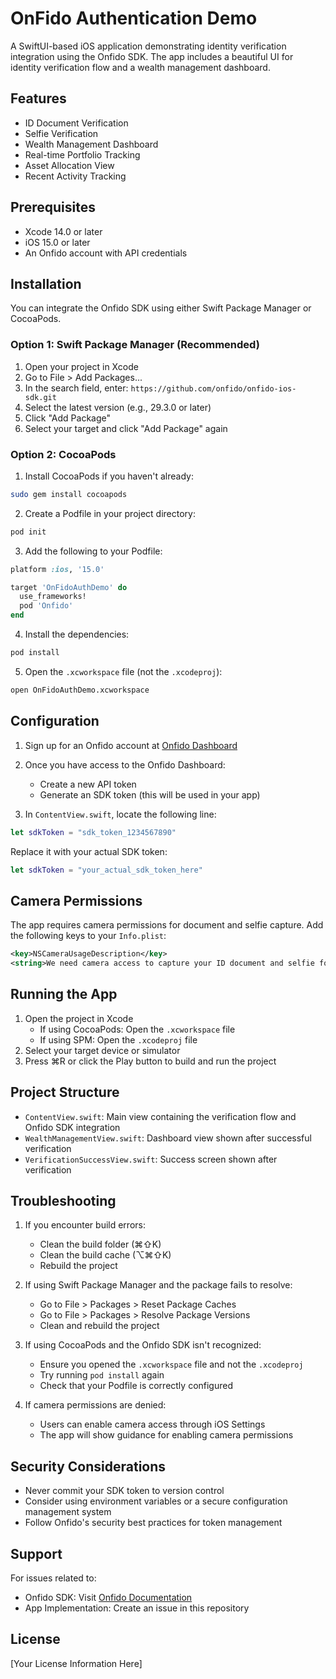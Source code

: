 # OnFido Authentication Demo

A SwiftUI-based iOS application demonstrating identity verification integration using the Onfido SDK. The app includes a beautiful UI for identity verification flow and a wealth management dashboard.

## Features

- ID Document Verification
- Selfie Verification
- Wealth Management Dashboard
- Real-time Portfolio Tracking
- Asset Allocation View
- Recent Activity Tracking

## Prerequisites

- Xcode 14.0 or later
- iOS 15.0 or later
- An Onfido account with API credentials

## Installation

You can integrate the Onfido SDK using either Swift Package Manager or CocoaPods.

### Option 1: Swift Package Manager (Recommended)

1. Open your project in Xcode
2. Go to File > Add Packages...
3. In the search field, enter: `https://github.com/onfido/onfido-ios-sdk.git`
4. Select the latest version (e.g., 29.3.0 or later)
5. Click "Add Package"
6. Select your target and click "Add Package" again

### Option 2: CocoaPods

1. Install CocoaPods if you haven't already:
```bash
sudo gem install cocoapods
```

2. Create a Podfile in your project directory:
```bash
pod init
```

3. Add the following to your Podfile:
```ruby
platform :ios, '15.0'

target 'OnFidoAuthDemo' do
  use_frameworks!
  pod 'Onfido'
end
```

4. Install the dependencies:
```bash
pod install
```

5. Open the `.xcworkspace` file (not the `.xcodeproj`):
```bash
open OnFidoAuthDemo.xcworkspace
```

## Configuration

1. Sign up for an Onfido account at [Onfido Dashboard](https://dashboard.onfido.com/signup)

2. Once you have access to the Onfido Dashboard:
   - Create a new API token
   - Generate an SDK token (this will be used in your app)

3. In `ContentView.swift`, locate the following line:
```swift
let sdkToken = "sdk_token_1234567890"
```
Replace it with your actual SDK token:
```swift
let sdkToken = "your_actual_sdk_token_here"
```

## Camera Permissions

The app requires camera permissions for document and selfie capture. Add the following keys to your `Info.plist`:

```xml
<key>NSCameraUsageDescription</key>
<string>We need camera access to capture your ID document and selfie for verification.</string>
```

## Running the App

1. Open the project in Xcode
   - If using CocoaPods: Open the `.xcworkspace` file
   - If using SPM: Open the `.xcodeproj` file
2. Select your target device or simulator
3. Press ⌘R or click the Play button to build and run the project

## Project Structure

- `ContentView.swift`: Main view containing the verification flow and Onfido SDK integration
- `WealthManagementView.swift`: Dashboard view shown after successful verification
- `VerificationSuccessView.swift`: Success screen shown after verification

## Troubleshooting

1. If you encounter build errors:
   - Clean the build folder (⌘⇧K)
   - Clean the build cache (⌥⌘⇧K)
   - Rebuild the project

2. If using Swift Package Manager and the package fails to resolve:
   - Go to File > Packages > Reset Package Caches
   - Go to File > Packages > Resolve Package Versions
   - Clean and rebuild the project

3. If using CocoaPods and the Onfido SDK isn't recognized:
   - Ensure you opened the `.xcworkspace` file and not the `.xcodeproj`
   - Try running `pod install` again
   - Check that your Podfile is correctly configured

4. If camera permissions are denied:
   - Users can enable camera access through iOS Settings
   - The app will show guidance for enabling camera permissions

## Security Considerations

- Never commit your SDK token to version control
- Consider using environment variables or a secure configuration management system
- Follow Onfido's security best practices for token management

## Support

For issues related to:
- Onfido SDK: Visit [Onfido Documentation](https://documentation.onfido.com/)
- App Implementation: Create an issue in this repository

## License

[Your License Information Here] 